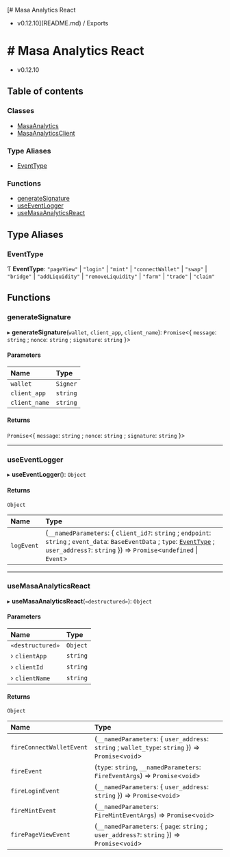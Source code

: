 [# Masa Analytics React
 - v0.12.10](README.md) / Exports

# # Masa Analytics React
 - v0.12.10

## Table of contents

### Classes

- [MasaAnalytics](classes/MasaAnalytics.md)
- [MasaAnalyticsClient](classes/MasaAnalyticsClient.md)

### Type Aliases

- [EventType](modules.md#eventtype)

### Functions

- [generateSignature](modules.md#generatesignature)
- [useEventLogger](modules.md#useeventlogger)
- [useMasaAnalyticsReact](modules.md#usemasaanalyticsreact)

## Type Aliases

### EventType

Ƭ **EventType**: ``"pageView"`` \| ``"login"`` \| ``"mint"`` \| ``"connectWallet"`` \| ``"swap"`` \| ``"bridge"`` \| ``"addLiquidity"`` \| ``"removeLiquidity"`` \| ``"farm"`` \| ``"trade"`` \| ``"claim"``

## Functions

### generateSignature

▸ **generateSignature**(`wallet`, `client_app`, `client_name`): `Promise`\<\{ `message`: `string` ; `nonce`: `string` ; `signature`: `string`  }\>

#### Parameters

| Name | Type |
| :------ | :------ |
| `wallet` | `Signer` |
| `client_app` | `string` |
| `client_name` | `string` |

#### Returns

`Promise`\<\{ `message`: `string` ; `nonce`: `string` ; `signature`: `string`  }\>

___

### useEventLogger

▸ **useEventLogger**(): `Object`

#### Returns

`Object`

| Name | Type |
| :------ | :------ |
| `logEvent` | (`__namedParameters`: \{ `client_id?`: `string` ; `endpoint`: `string` ; `event_data`: `BaseEventData` ; `type`: [`EventType`](modules.md#eventtype) ; `user_address?`: `string`  }) => `Promise`\<`undefined` \| `Event`\> |

___

### useMasaAnalyticsReact

▸ **useMasaAnalyticsReact**(`«destructured»`): `Object`

#### Parameters

| Name | Type |
| :------ | :------ |
| `«destructured»` | `Object` |
| › `clientApp` | `string` |
| › `clientId` | `string` |
| › `clientName` | `string` |

#### Returns

`Object`

| Name | Type |
| :------ | :------ |
| `fireConnectWalletEvent` | (`__namedParameters`: \{ `user_address`: `string` ; `wallet_type`: `string`  }) => `Promise`\<`void`\> |
| `fireEvent` | (`type`: `string`, `__namedParameters`: `FireEventArgs`) => `Promise`\<`void`\> |
| `fireLoginEvent` | (`__namedParameters`: \{ `user_address`: `string`  }) => `Promise`\<`void`\> |
| `fireMintEvent` | (`__namedParameters`: `FireMintEventArgs`) => `Promise`\<`void`\> |
| `firePageViewEvent` | (`__namedParameters`: \{ `page`: `string` ; `user_address?`: `string`  }) => `Promise`\<`void`\> |

